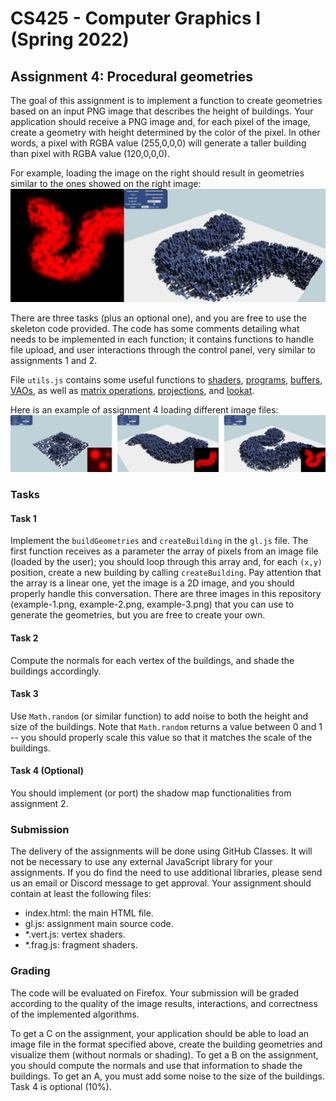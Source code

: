 # CS425 - Computer Graphics I (Spring 2022)

## Assignment 4: Procedural geometries
The goal of this assignment is to implement a function to create geometries based on an input PNG image that describes the height of buildings. Your application should receive a PNG image and, for each pixel of the image, create a geometry with height determined by the color of the pixel. In other words, a pixel with RGBA value (255,0,0,0) will generate a taller building than pixel with RGBA value (120,0,0,0).

For example, loading the image on the right should result in geometries similar to the ones showed on the right image:
![Assignment 4 examples](assignment-4-example.png)

There are three tasks (plus an optional one), and you are free to use the skeleton code provided. The code has some comments detailing what needs to be implemented in each function; it contains functions to handle file upload, and user interactions through the control panel, very similar to assignments 1 and 2.

File `utils.js` contains some useful functions to [shaders](https://developer.mozilla.org/en-US/docs/Web/API/WebGLShader), [programs](https://developer.mozilla.org/en-US/docs/Web/API/WebGLProgram), [buffers](https://developer.mozilla.org/en-US/docs/Web/API/WebGLBuffer), [VAOs](https://developer.mozilla.org/en-US/docs/Web/API/WebGLVertexArrayObject), as well as [matrix operations](https://developer.mozilla.org/en-US/docs/Web/API/WebGL_API/Matrix_math_for_the_web), [projections](http://www.songho.ca/opengl/gl_projectionmatrix.html), and [lookat](https://www.khronos.org/registry/OpenGL-Refpages/gl2.1/xhtml/gluLookAt.xml).

Here is an example of assignment 4 loading different image files:
![Assignment 4 examples](assignment-4.png)

### Tasks

#### Task 1
Implement the `buildGeometries` and `createBuilding` in the `gl.js` file. The first function receives as a parameter the array of pixels from an image file (loaded by the user); you should loop through this array and, for each `(x,y)` position, create a new building by calling `createBuilding`. Pay attention that the array is a linear one, yet the image is a 2D image, and you should properly handle this conversation. There are three images in this repository (example-1.png, example-2.png, example-3.png) that you can use to generate the geometries, but you are free to create your own.

#### Task 2
Compute the normals for each vertex of the buildings, and shade the buildings accordingly.

#### Task 3
Use `Math.random` (or similar function) to add noise to both the height and size of the buildings. Note that `Math.random` returns a value between 0 and 1 -- you should properly scale this value so that it matches the scale of the buildings.

#### Task 4 (Optional)
You should implement (or port) the shadow map functionalities from assignment 2.

### Submission
The delivery of the assignments will be done using GitHub Classes. It will not be necessary to use any external JavaScript library for your assignments. If you do find the need to use additional libraries, please send us an email or Discord message to get approval. Your assignment should contain at least the following files:
- index.html: the main HTML file.
- gl.js: assignment main source code.
- \*.vert.js: vertex shaders.
- \*.frag.js: fragment shaders.

### Grading
The code will be evaluated on Firefox. Your submission will be graded according to the quality of the image results, interactions, and correctness of the implemented algorithms.

To get a C on the assignment, your application should be able to load an image file in the format specified above, create the building geometries and visualize them (without normals or shading). To get a B on the assignment, you should compute the normals and use that information to shade the buildings. To get an A, you must add some noise to the size of the buildings. Task 4 is optional (10%).

